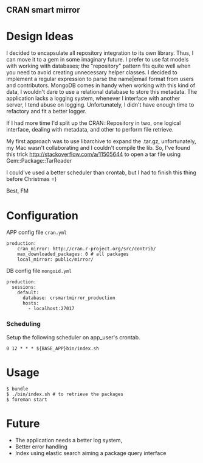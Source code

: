 CRAN smart mirror
---------------


Design Ideas
============

I decided to encapsulate all repository integration to its own library.
Thus, I can move it to a gem in some imaginary future. 
I prefer to use fat models with working with databases; the "repository"
pattern fits quite well when you need to avoid creating unnecessary
helper classes. I decided to implement a regular expression to parse the
name|email format from users and contributors.
MongoDB comes in handy when working with this kind of data, I wouldn't
dare to use a relational database to store this metadata. 
The application lacks a logging system, whenever I interface with
another server, I tend abuse on logging. Unfortunately, I didn't have
enough time to refactory and fit a better logger. 

If I had more time I'd split up the CRAN::Repository in two, one logical
interface, dealing with metadata, and other to perform file retrieve. 

My first approach was to use libarchive to expand the .tar.gz,
unfortunately, my Mac wasn't collaborating and I couldn't compile the lib. So, I've found this trick http://stackoverflow.com/a/11505644 to open a tar file using Gem::Package::TarReader


I could've used a better scheduler than crontab, but I had to finish this 
thing before Christmas =) 

Best, 
FM

Configuration 
=============

APP config file `cran.yml` 

    production:
        cran_mirror: http://cran.r-project.org/src/contrib/
        max_downloaded_packages: 0 # all packages
        local_mirror: public/mirror/

DB config file `mongoid.yml`

    production:
      sessions:
        default:
          database: crsmartmirror_production
          hosts:
            - localhost:27017



### Scheduling 

Setup the following scheduler on app_user's crontab.

    0 12 * * * ${BASE_APP}bin/index.sh

Usage
=====

    $ bundle
    $ ./bin/index.sh # to retrieve the packages
    $ foreman start


Future
====== 

-   The application needs a better log system, 
-   Better error handling
-   Index using elastic search aiming a package query interface
